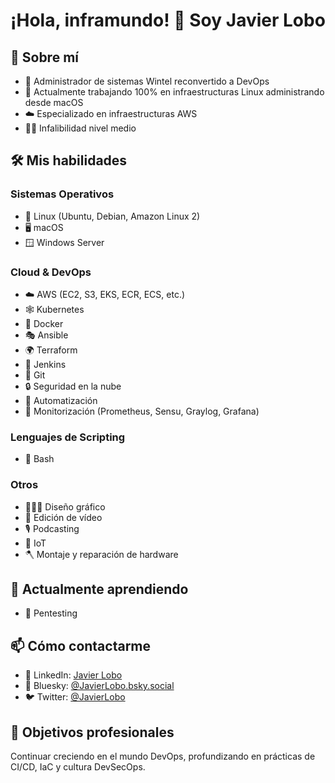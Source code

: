 # ¡Hola, inframundo! 👋 Soy Javier Lobo

## 💼 Sobre mí
- 🔄  Administrador de sistemas Wintel reconvertido a DevOps
- 🐧  Actualmente trabajando 100% en infraestructuras Linux administrando desde macOS
- ☁️   Especializado en infraestructuras AWS
- 🤌🏻  Infalibilidad nivel medio

## 🛠️ Mis habilidades

### Sistemas Operativos
- 🐧 Linux (Ubuntu, Debian, Amazon Linux 2)
- 🖥️ macOS
- 🪟 Windows Server

### Cloud & DevOps
- ☁️ AWS (EC2, S3, EKS, ECR, ECS, etc.)
- 🕸️ Kubernetes
- 🐳 Docker
- 🎭 Ansible
- 🌍 Terraform
- 🚀 Jenkins
- 🐙 Git
- 🔒 Seguridad en la nube
- 🤖 Automatización
- 👀 Monitorización (Prometheus, Sensu, Graylog, Grafana)

### Lenguajes de Scripting
- 🐚 Bash

### Otros
- 👨🏻‍💻 Diseño gráfico
- 📼 Edición de vídeo
- 🎙️ Podcasting
- 🗿 IoT
- 🪓 Montaje y reparación de hardware

## 🌱 Actualmente aprendiendo
- 🎯 Pentesting

## 📫 Cómo contactarme
- 💼 LinkedIn: [Javier Lobo](https://www.linkedin.com/in/javilobo/)
- 🦋 Bluesky: [@JavierLobo.bsky.social](https://bsky.app/profile/javierlobo.bsky.social)
- 🐦 Twitter: [@JavierLobo](https://twitter.com/JavierLobo)

## 🎯 Objetivos profesionales
Continuar creciendo en el mundo DevOps, profundizando en prácticas de CI/CD, IaC y cultura DevSecOps.
